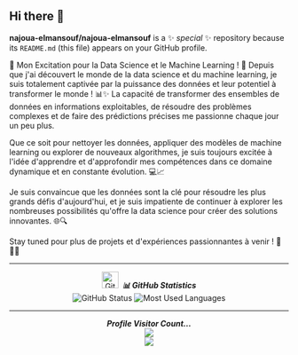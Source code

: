 ## Hi there 👋

<!---->
**najoua-elmansouf/najoua-elmansouf** is a ✨ _special_ ✨ repository because its `README.md` (this file) appears on your GitHub profile.

🌟 Mon Excitation pour la Data Science et le Machine Learning ! 🚀
Depuis que j'ai découvert le monde de la data science et du machine learning, je suis totalement captivée par la puissance des données et leur potentiel à transformer le monde ! 📊✨ La capacité de transformer des ensembles de données en informations exploitables, de résoudre des problèmes complexes et de faire des prédictions précises me passionne chaque jour un peu plus.

Que ce soit pour nettoyer les données, appliquer des modèles de machine learning ou explorer de nouveaux algorithmes, je suis toujours excitée à l'idée d'apprendre et d'approfondir mes compétences dans ce domaine dynamique et en constante évolution. 💻📈

Je suis convaincue que les données sont la clé pour résoudre les plus grands défis d'aujourd'hui, et je suis impatiente de continuer à explorer les nombreuses possibilités qu'offre la data science pour créer des solutions innovantes. 🌐🔍

Stay tuned pour plus de projets et d'expériences passionnantes à venir ! 🚀👩‍💻




<hr>
<p align="center">
<img src="https://media.giphy.com/media/8UHRm5oY4k4FDxq5QG/giphy.gif" width="30px" alt="GitHub-Status"/>&nbsp;<i><b> 📊 GitHub Statistics </b></i><br>
<img src="https://github-readme-stats.vercel.app/api?username=najoua-elmansouf&count_private=true&show_icons=true&theme=great-gatsby" alt="GitHub Status"/>
<img src = "https://github-readme-stats.vercel.app/api/top-langs/?username=najoua-elmansouf&show_icons=true&layout=compact&theme=great-gatsby" alt="Most Used Languages">
</p>

<hr>

<p align="center"> 
  <i><b>Profile Visitor Count...</b></i><br>
  <img src="https://raw.githubusercontent.com/saadeghi/saadeghi/master/dino.gif" /><br>
  <img src="https://profile-counter.glitch.me/lostgirljourney/count.svg" />
</p>
